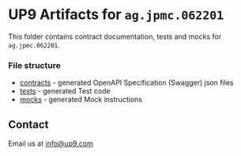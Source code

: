 # UP9 Artifacts for `ag.jpmc.062201`
This folder contains contract documentation, tests and mocks for `ag.jpmc.062201`.



### File structure 
- [contracts](contracts) - generated OpenAPI Specification (Swagger) json files
- [tests](tests) - generated Test code
- [mocks](mocks) - generated Mock instructions

## Contact
Email us at info@up9.com
